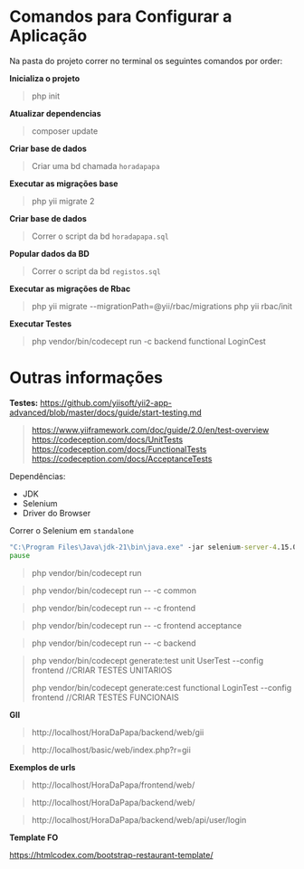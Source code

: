# Comandos para Configurar a Aplicação

Na pasta do projeto correr no terminal os seguintes comandos por order:

**Inicializa o projeto**
>php init

**Atualizar dependencias**
>composer update

**Criar base de dados**
>Criar uma bd chamada `horadapapa`

**Executar as migrações base**
>php yii migrate 2

**Criar base de dados**
>Correr o script da bd `horadapapa.sql`

**Popular dados da BD**
>Correr o script da bd `registos.sql`

**Executar as migrações de Rbac**
>php yii migrate --migrationPath=@yii/rbac/migrations
>php yii rbac/init

**Executar Testes**
>php vendor/bin/codecept run -c backend functional LoginCest

# Outras informações

**Testes:**
https://github.com/yiisoft/yii2-app-advanced/blob/master/docs/guide/start-testing.md
>https://www.yiiframework.com/doc/guide/2.0/en/test-overview
> https://codeception.com/docs/UnitTests
> https://codeception.com/docs/FunctionalTests
> https://codeception.com/docs/AcceptanceTests

Dependências:
- JDK
- Selenium
- Driver do Browser

Correr o Selenium em `standalone`
```bat
"C:\Program Files\Java\jdk-21\bin\java.exe" -jar selenium-server-4.15.0.jar standalone
pause
```

>php vendor/bin/codecept run

>php vendor/bin/codecept run -- -c common

>php vendor/bin/codecept run -- -c frontend

>php vendor/bin/codecept run -- -c frontend acceptance

>php vendor/bin/codecept run -- -c backend
 
> php vendor/bin/codecept generate:test unit UserTest --config frontend         //CRIAR TESTES UNITARIOS
> 
> php vendor/bin/codecept generate:cest functional LoginTest --config frontend //CRIAR TESTES FUNCIONAIS 



**GII**
>http://localhost/HoraDaPapa/backend/web/gii

>http://localhost/basic/web/index.php?r=gii

**Exemplos de urls**
>http://localhost/HoraDaPapa/frontend/web/

>http://localhost/HoraDaPapa/backend/web/

>http://localhost/HoraDaPapa/backend/web/api/user/login

**Template FO**

https://htmlcodex.com/bootstrap-restaurant-template/